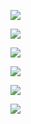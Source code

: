 <a href="https://codeclimate.com/github/Maksim1509/project-lvl1-s442/maintainability"><img src="https://api.codeclimate.com/v1/badges/5f5d102285196de16136/maintainability" /></a>

<a href="https://codeclimate.com/github/Maksim1509/project-lvl1-s442/test_coverage"><img src="https://api.codeclimate.com/v1/badges/5f5d102285196de16136/test_coverage" /></a>

<a href="https://travis-ci.org/Maksim1509/project-lvl1-s442/jobs/488585940"><img
src="https://travis-ci.org/Maksim1509/project-lvl1-s442.svg?branch=master" /></a>

<a href="https://asciinema.org/a/0j1YLlFzjJ6Gb3wmr1ghdL7Wh" target="_blank"><img src="https://asciinema.org/a/0j1YLlFzjJ6Gb3wmr1ghdL7Wh.svg" /></a>

<a href="https://asciinema.org/a/r2euG2iMQ30hOIxx0yf7JCPkW" target="_blank"><img src="https://asciinema.org/a/r2euG2iMQ30hOIxx0yf7JCPkW.svg" /></a>

<a href="https://asciinema.org/a/ijpgj1XlBv8DQuNWEup2hce0K" target="_blank"><img src="https://asciinema.org/a/ijpgj1XlBv8DQuNWEup2hce0K.svg" /></a>